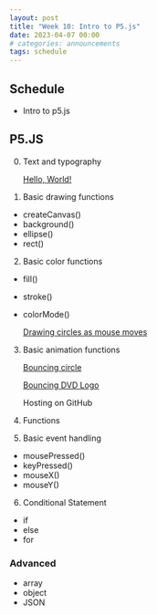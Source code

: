 ```yaml
---
layout: post
title: "Week 10: Intro to P5.js"
date: 2023-04-07 00:00
# categories: announcements
tags: schedule
---
```


## Schedule
- Intro to p5.js

## P5.JS
0. Text and typography

    [Hello, World!](https://editor.p5js.org/Belphe13/sketches/25m8OAZeh)

1. Basic drawing functions
- createCanvas()
- background()
- ellipse()
- rect()

2. Basic color functions
- fill()
- stroke()
- colorMode()

    [Drawing circles as mouse moves](https://editor.p5js.org/Belphe13/sketches/dqjzKk_WI)

3. Basic animation functions

    [Bouncing circle](https://editor.p5js.org/Belphe13/sketches/9tNMISX6p)

    [Bouncing DVD Logo](https://editor.p5js.org/Belphe13/sketches/-UKrR9Yir)

    Hosting on GitHub

4. Functions

5. Basic event handling
- mousePressed()
- keyPressed()
- mouseX()
- mouseY()

6. Conditional Statement
- if
- else
- for

### Advanced
- array
- object
- JSON